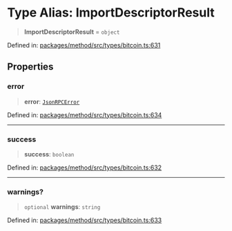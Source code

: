 # Type Alias: ImportDescriptorResult

> **ImportDescriptorResult** = `object`

Defined in: [packages/method/src/types/bitcoin.ts:631](https://github.com/dcdpr/did-btcr2-js/blob/4a717493e735221d072999f212891939f4de3f23/packages/method/src/types/bitcoin.ts#L631)

## Properties

### error

> **error**: [`JsonRPCError`](JsonRPCError.md)

Defined in: [packages/method/src/types/bitcoin.ts:634](https://github.com/dcdpr/did-btcr2-js/blob/4a717493e735221d072999f212891939f4de3f23/packages/method/src/types/bitcoin.ts#L634)

***

### success

> **success**: `boolean`

Defined in: [packages/method/src/types/bitcoin.ts:632](https://github.com/dcdpr/did-btcr2-js/blob/4a717493e735221d072999f212891939f4de3f23/packages/method/src/types/bitcoin.ts#L632)

***

### warnings?

> `optional` **warnings**: `string`

Defined in: [packages/method/src/types/bitcoin.ts:633](https://github.com/dcdpr/did-btcr2-js/blob/4a717493e735221d072999f212891939f4de3f23/packages/method/src/types/bitcoin.ts#L633)

